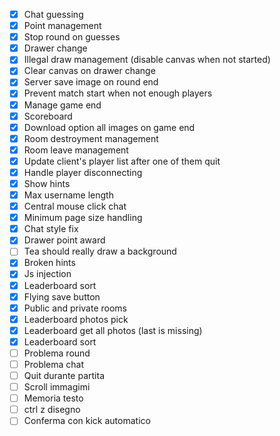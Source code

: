  - [x] Chat guessing
 - [x] Point management
 - [x] Stop round on guesses
 - [x] Drawer change
 - [x] Illegal draw management (disable canvas when not started)
 - [x] Clear canvas on drawer change
 - [x] Server save image on round end
 - [x] Prevent match start when not enough players
 - [x] Manage game end
 - [x] Scoreboard
 - [x] Download option all images on game end
 - [x] Room destroyment management
 - [x] Room leave management
 - [x] Update client's player list after one of them quit
 - [x] Handle player disconnecting
 - [x] Show hints
 - [x] Max username length
 - [x] Central mouse click chat
 - [x] Minimum page size handling
 - [x] Chat style fix
 - [x] Drawer point award
 - [ ] Tea should really draw a background
 - [x] Broken hints
 - [x] Js injection
 - [x] Leaderboard sort
 - [x] Flying save button
 - [x] Public and private rooms
 - [x] Leaderboard photos pick
 - [x] Leaderboard get all photos (last is missing)
 - [x] Leaderboard sort
 - [ ] Problema round
 - [ ] Problema chat
 - [ ] Quit durante partita
 - [ ] Scroll immagimi
 - [ ] Memoria testo
 - [ ] ctrl z disegno
 - [ ] Conferma con kick automatico 
